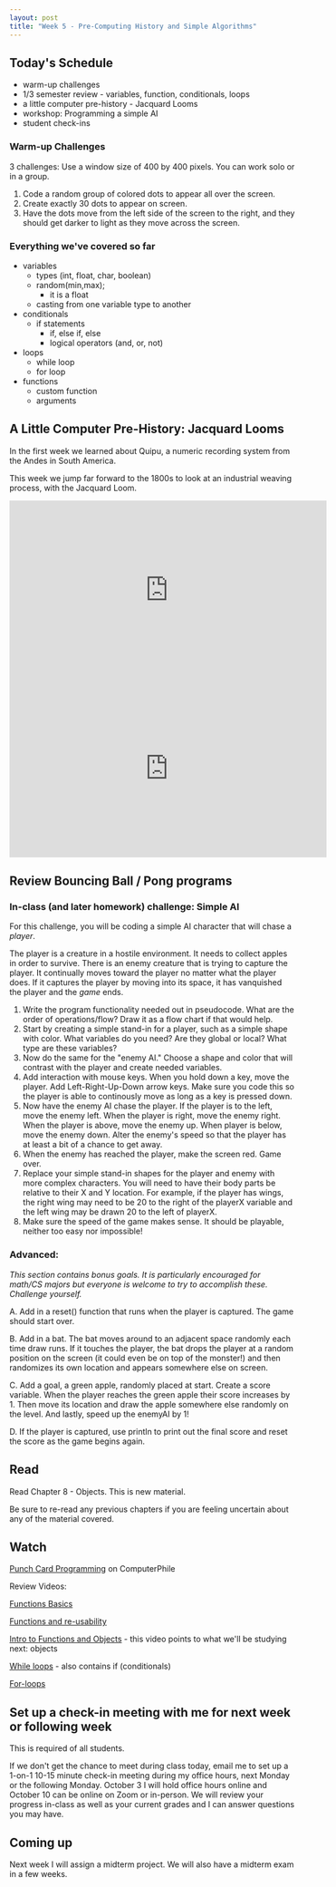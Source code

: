 ```yaml
---
layout: post
title: "Week 5 - Pre-Computing History and Simple Algorithms"
---
```

 
## Today's Schedule

* warm-up challenges
* 1/3 semester review - variables, function, conditionals, loops
* a little computer pre-history - Jacquard Looms
* workshop: Programming a simple AI
* student check-ins

### Warm-up Challenges

3 challenges: Use a window size of 400 by 400 pixels. You can work solo or in a group.

1. Code a random group of colored dots to appear all over the screen.
2. Create exactly 30 dots to appear on screen.
3. Have the dots move from the left side of the screen to the right, and they should get darker to light as they move across the screen.

### Everything we've covered so far

* variables
  * types (int, float, char, boolean)
  * random(min,max);
    * it is a float
  * casting from one variable type to another
* conditionals
  * if statements
    * if, else if, else
    * logical operators (and, or, not)
* loops
  * while loop
  * for loop
* functions
  * custom function
  * arguments

## A Little Computer Pre-History: Jacquard Looms

In the first week we learned about Quipu, a numeric recording system from the Andes in South America.

This week we jump far forward to the 1800s to look at an industrial weaving process, with the Jacquard Loom.

<iframe width="560" height="315" src="https://www.youtube-nocookie.com/embed/MQzpLLhN0fY" title="YouTube video player" frameborder="0" allow="accelerometer; autoplay; clipboard-write; encrypted-media; gyroscope; picture-in-picture" allowfullscreen></iframe>

<br>

<iframe width="560" height="315" src="https://www.youtube-nocookie.com/embed/pzYucg3Tmho" title="YouTube video player" frameborder="0" allow="accelerometer; autoplay; clipboard-write; encrypted-media; gyroscope; picture-in-picture" allowfullscreen></iframe>


## Review Bouncing Ball / Pong programs



### In-class (and later homework) challenge: Simple AI

For this challenge, you will be coding a simple AI character that will chase a *player*.

The player is a creature in a hostile environment. It needs to collect apples in order to survive. There is an enemy creature that is trying to capture the player. It continually moves toward the player no matter what the player does. If it captures the player by moving into its space, it has vanquished the player and the *game* ends.

1. Write the program functionality needed out in pseudocode. What are the order of operations/flow? Draw it as a flow chart if that would help.
2. Start by creating a simple stand-in for a player, such as a simple shape with color. What variables do you need? Are they global or local? What type are these variables?
3. Now do the same for the "enemy AI." Choose a shape and color that will contrast with the player and create needed variables.
4. Add interaction with mouse keys. When you hold down a key, move the player. Add Left-Right-Up-Down arrow keys. Make sure you code this so the player is able to continously move as long as a key is pressed down.
5. Now have the enemy AI chase the player. If the player is to the left, move the enemy left. When the player is right, move the enemy right. When the player is above, move the enemy up. When player is below, move the enemy down. Alter the enemy's speed so that the player has at least a bit of a chance to get away.
6. When the enemy has reached the player, make the screen red. Game over.
7. Replace your simple stand-in shapes for the player and enemy with more complex characters. You will need to have their body parts be relative to their X and Y location. For example, if the player has wings, the right wing may need to be 20 to the right of the playerX variable and the left wing may be drawn 20 to the left of playerX.
8. Make sure the speed of the game makes sense. It should be playable, neither too easy nor impossible!

### Advanced:

*This section contains bonus goals. It is particularly encouraged for math/CS majors but everyone is welcome to try to accomplish these. Challenge yourself.*

A. Add in a reset() function that runs when the player is captured. The game should start over.

B. Add in a bat. The bat moves around to an adjacent space randomly each time draw runs. If it touches the player, the bat drops the player at a random position on the screen (it could even be on top of the monster!) and then randomizes its own location and appears somewhere else on screen.

C. Add a goal, a green apple, randomly placed at start. Create a score variable. When the player reaches the green apple their score increases by 1. Then move its location and draw the apple somewhere else randomly on the level. And lastly, speed up the enemyAI by 1!

D. If the player is captured, use println to print out the final score and reset the score as the game begins again.

## Read

Read Chapter 8 - Objects. This is new material.

Be sure to re-read any previous chapters if you are feeling uncertain about any of the material covered.

## Watch

[Punch Card Programming](https://www.youtube.com/watch?v=KG2M4ttzBnY) on ComputerPhile

Review Videos:

[Functions Basics](https://www.youtube.com/watch?v=zBo2D3Myo6Q)

[Functions and re-usability](https://www.youtube.com/watch?v=b9AYvekwKIg)

[Intro to Functions and Objects](https://www.youtube.com/watch?v=XCu7JSkgl04) - this video points to what we'll be studying next: objects

[While loops](https://www.youtube.com/watch?v=RtAPBvz6k0Y) - also contains if (conditionals)

[For-loops](https://www.youtube.com/watch?v=h4ApLHe8tbk)

## Set up a check-in meeting with me for next week or following week

This is required of all students.

If we don't get the chance to meet during class today, email me to set up a 1-on-1 10-15 minute check-in meeting during my office hours, next Monday or the following Monday. October 3 I will hold office hours online and October 10 can be online on Zoom or in-person. We will review your progress in-class as well as your current grades and I can answer questions you may have.

## Coming up

Next week I will assign a midterm project. We will also have a midterm exam in a few weeks.
